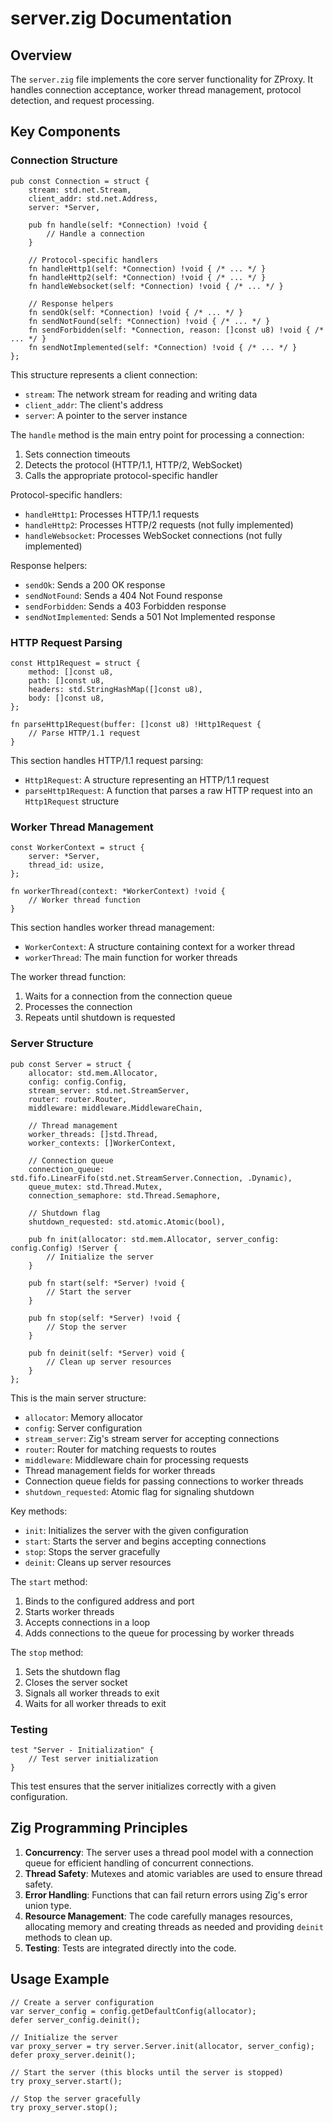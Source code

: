 # server.zig Documentation

## Overview

The `server.zig` file implements the core server functionality for ZProxy. It handles connection acceptance, worker thread management, protocol detection, and request processing.

## Key Components

### Connection Structure

```zig
pub const Connection = struct {
    stream: std.net.Stream,
    client_addr: std.net.Address,
    server: *Server,
    
    pub fn handle(self: *Connection) !void {
        // Handle a connection
    }
    
    // Protocol-specific handlers
    fn handleHttp1(self: *Connection) !void { /* ... */ }
    fn handleHttp2(self: *Connection) !void { /* ... */ }
    fn handleWebsocket(self: *Connection) !void { /* ... */ }
    
    // Response helpers
    fn sendOk(self: *Connection) !void { /* ... */ }
    fn sendNotFound(self: *Connection) !void { /* ... */ }
    fn sendForbidden(self: *Connection, reason: []const u8) !void { /* ... */ }
    fn sendNotImplemented(self: *Connection) !void { /* ... */ }
};
```

This structure represents a client connection:
- `stream`: The network stream for reading and writing data
- `client_addr`: The client's address
- `server`: A pointer to the server instance

The `handle` method is the main entry point for processing a connection:
1. Sets connection timeouts
2. Detects the protocol (HTTP/1.1, HTTP/2, WebSocket)
3. Calls the appropriate protocol-specific handler

Protocol-specific handlers:
- `handleHttp1`: Processes HTTP/1.1 requests
- `handleHttp2`: Processes HTTP/2 requests (not fully implemented)
- `handleWebsocket`: Processes WebSocket connections (not fully implemented)

Response helpers:
- `sendOk`: Sends a 200 OK response
- `sendNotFound`: Sends a 404 Not Found response
- `sendForbidden`: Sends a 403 Forbidden response
- `sendNotImplemented`: Sends a 501 Not Implemented response

### HTTP Request Parsing

```zig
const Http1Request = struct {
    method: []const u8,
    path: []const u8,
    headers: std.StringHashMap([]const u8),
    body: []const u8,
};

fn parseHttp1Request(buffer: []const u8) !Http1Request {
    // Parse HTTP/1.1 request
}
```

This section handles HTTP/1.1 request parsing:
- `Http1Request`: A structure representing an HTTP/1.1 request
- `parseHttp1Request`: A function that parses a raw HTTP request into an `Http1Request` structure

### Worker Thread Management

```zig
const WorkerContext = struct {
    server: *Server,
    thread_id: usize,
};

fn workerThread(context: *WorkerContext) !void {
    // Worker thread function
}
```

This section handles worker thread management:
- `WorkerContext`: A structure containing context for a worker thread
- `workerThread`: The main function for worker threads

The worker thread function:
1. Waits for a connection from the connection queue
2. Processes the connection
3. Repeats until shutdown is requested

### Server Structure

```zig
pub const Server = struct {
    allocator: std.mem.Allocator,
    config: config.Config,
    stream_server: std.net.StreamServer,
    router: router.Router,
    middleware: middleware.MiddlewareChain,
    
    // Thread management
    worker_threads: []std.Thread,
    worker_contexts: []WorkerContext,
    
    // Connection queue
    connection_queue: std.fifo.LinearFifo(std.net.StreamServer.Connection, .Dynamic),
    queue_mutex: std.Thread.Mutex,
    connection_semaphore: std.Thread.Semaphore,
    
    // Shutdown flag
    shutdown_requested: std.atomic.Atomic(bool),
    
    pub fn init(allocator: std.mem.Allocator, server_config: config.Config) !Server {
        // Initialize the server
    }
    
    pub fn start(self: *Server) !void {
        // Start the server
    }
    
    pub fn stop(self: *Server) !void {
        // Stop the server
    }
    
    pub fn deinit(self: *Server) void {
        // Clean up server resources
    }
};
```

This is the main server structure:
- `allocator`: Memory allocator
- `config`: Server configuration
- `stream_server`: Zig's stream server for accepting connections
- `router`: Router for matching requests to routes
- `middleware`: Middleware chain for processing requests
- Thread management fields for worker threads
- Connection queue fields for passing connections to worker threads
- `shutdown_requested`: Atomic flag for signaling shutdown

Key methods:
- `init`: Initializes the server with the given configuration
- `start`: Starts the server and begins accepting connections
- `stop`: Stops the server gracefully
- `deinit`: Cleans up server resources

The `start` method:
1. Binds to the configured address and port
2. Starts worker threads
3. Accepts connections in a loop
4. Adds connections to the queue for processing by worker threads

The `stop` method:
1. Sets the shutdown flag
2. Closes the server socket
3. Signals all worker threads to exit
4. Waits for all worker threads to exit

### Testing

```zig
test "Server - Initialization" {
    // Test server initialization
}
```

This test ensures that the server initializes correctly with a given configuration.

## Zig Programming Principles

1. **Concurrency**: The server uses a thread pool model with a connection queue for efficient handling of concurrent connections.
2. **Thread Safety**: Mutexes and atomic variables are used to ensure thread safety.
3. **Error Handling**: Functions that can fail return errors using Zig's error union type.
4. **Resource Management**: The code carefully manages resources, allocating memory and creating threads as needed and providing `deinit` methods to clean up.
5. **Testing**: Tests are integrated directly into the code.

## Usage Example

```zig
// Create a server configuration
var server_config = config.getDefaultConfig(allocator);
defer server_config.deinit();

// Initialize the server
var proxy_server = try server.Server.init(allocator, server_config);
defer proxy_server.deinit();

// Start the server (this blocks until the server is stopped)
try proxy_server.start();

// Stop the server gracefully
try proxy_server.stop();
```
